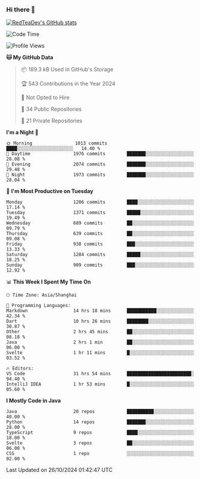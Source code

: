 ### Hi there 👋

<!--
**RedTeaDev/RedTeaDev** is a ✨ _special_ ✨ repository because its `README.md` (this file) appears on your GitHub profile.

Here are some ideas to get you started:

- 🔭 I’m currently working on ...
- 🌱 I’m currently learning ...
- 👯 I’m looking to collaborate on ...
- 🤔 I’m looking for help with ...
- 💬 Ask me about ...
- 📫 How to reach me: ...
- 😄 Pronouns: ...
- ⚡ Fun fact: ...
-->

<!--
[![wakatime](https://wakatime.com/badge/user/6b101ed0-04c0-4490-9283-eb61f2efff96.svg)](https://wakatime.com/@6b101ed0-04c0-4490-9283-eb61f2efff96)
!-->

[![RedTeaDev's GitHub stats](https://github-readme-stats.vercel.app/api?username=RedTeaDev\&include_all_commits=true)](https://github.com/anuraghazra/github-readme-stats)
<!--
[![willianrod's wakatime stats](https://github-readme-stats.vercel.app/api/wakatime?username=RedTeaDev)](https://github.com/anuraghazra/github-readme-stats)
!-->
<!--START_SECTION:waka-->
![Code Time](http://img.shields.io/badge/Code%20Time-2%2C670%20hrs%2058%20mins-blue)

![Profile Views](http://img.shields.io/badge/Profile%20Views-0-blue)

**🐱 My GitHub Data** 

> 📦 189.3 kB Used in GitHub's Storage 
 > 
> 🏆 543 Contributions in the Year 2024
 > 
> 🚫 Not Opted to Hire
 > 
> 📜 34 Public Repositories 
 > 
> 🔑 21 Private Repositories 
 > 
**I'm a Night 🦉** 

```text
🌞 Morning                1013 commits        ████░░░░░░░░░░░░░░░░░░░░░   14.40 % 
🌆 Daytime                1976 commits        ███████░░░░░░░░░░░░░░░░░░   28.08 % 
🌃 Evening                2074 commits        ███████░░░░░░░░░░░░░░░░░░   29.48 % 
🌙 Night                  1973 commits        ███████░░░░░░░░░░░░░░░░░░   28.04 % 
```
📅 **I'm Most Productive on Tuesday** 

```text
Monday                   1206 commits        ████░░░░░░░░░░░░░░░░░░░░░   17.14 % 
Tuesday                  1371 commits        █████░░░░░░░░░░░░░░░░░░░░   19.49 % 
Wednesday                689 commits         ██░░░░░░░░░░░░░░░░░░░░░░░   09.79 % 
Thursday                 639 commits         ██░░░░░░░░░░░░░░░░░░░░░░░   09.08 % 
Friday                   938 commits         ███░░░░░░░░░░░░░░░░░░░░░░   13.33 % 
Saturday                 1284 commits        █████░░░░░░░░░░░░░░░░░░░░   18.25 % 
Sunday                   909 commits         ███░░░░░░░░░░░░░░░░░░░░░░   12.92 % 
```


📊 **This Week I Spent My Time On** 

```text
🕑︎ Time Zone: Asia/Shanghai

💬 Programming Languages: 
Markdown                 14 hrs 18 mins      ███████████░░░░░░░░░░░░░░   42.34 % 
Dart                     10 hrs 26 mins      ████████░░░░░░░░░░░░░░░░░   30.87 % 
Other                    2 hrs 45 mins       ██░░░░░░░░░░░░░░░░░░░░░░░   08.18 % 
Java                     2 hrs 1 min         ██░░░░░░░░░░░░░░░░░░░░░░░   06.00 % 
Svelte                   1 hr 11 mins        █░░░░░░░░░░░░░░░░░░░░░░░░   03.52 % 

🔥 Editors: 
VS Code                  31 hrs 54 mins      ████████████████████████░   94.40 % 
IntelliJ IDEA            1 hr 53 mins        █░░░░░░░░░░░░░░░░░░░░░░░░   05.60 % 
```

**I Mostly Code in Java** 

```text
Java                     20 repos            ██████████░░░░░░░░░░░░░░░   40.00 % 
Python                   14 repos            ███████░░░░░░░░░░░░░░░░░░   28.00 % 
TypeScript               9 repos             ████░░░░░░░░░░░░░░░░░░░░░   18.00 % 
Svelte                   3 repos             ██░░░░░░░░░░░░░░░░░░░░░░░   06.00 % 
CSS                      1 repo              ░░░░░░░░░░░░░░░░░░░░░░░░░   02.00 % 
```




 Last Updated on 26/10/2024 01:42:47 UTC
<!--END_SECTION:waka-->


